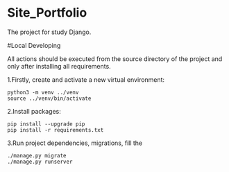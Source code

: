 # Site_Portfolio

The project for study Django.

#Local Developing

All actions should be executed from the source directory of the project and only after installing all requirements.


  1.Firstly, create and activate a new virtual environment:

    python3 -m venv ../venv
    source ../venv/bin/activate

  2.Install packages:

    pip install --upgrade pip
    pip install -r requirements.txt

  3.Run project dependencies, migrations, fill the
  
    ./manage.py migrate
    ./manage.py runserver 
